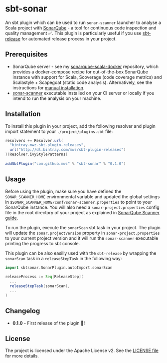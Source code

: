 # sbt-sonar
An sbt plugin which can be used to run `sonar-scanner` launcher to analyse a Scala project with [SonarQube](www.sonarqube.org) - a tool for continuous code inspection and quality management :white_check_mark:.
 This plugin is particularly useful if you use [sbt-release](https://www.github.com/sbt/sbt-release) for automated release process in your project.

## Prerequisites
 - SonarQube server - see my [sonarqube-scala-docker](https://github.com/mwz/sonarqube-scala-docker) repository, which provides a docker-compose recipe for out-of-the-box SonarQube instance with support for Scala, Scoverage (code coverage metrics) and Scalastyle + Scapegoat (static code analysis). Alternatively, see the instructions for [manual installation](http://docs.sonarqube.org/display/SONAR/Get+Started+in+Two+Minutes).
 - [sonar-scanner](http://docs.sonarqube.org/display/SCAN/Analyzing+with+SonarQube+Scanner) executable installed on your CI server or locally if you intend to run the analysis on your machine.

## Installation
To install this plugin in your project, add the following resolver and plugin import statement to your `./project/plugins.sbt` file:

```scala
resolvers += Resolver.url(
  "bintray-mwz-sbt-plugin-releases",
  url("http://dl.bintray.com/mwz/sbt-plugin-releases")
)(Resolver.ivyStylePatterns)
 
addSbtPlugin("com.github.mwz" % "sbt-sonar" % "0.1.0")
```

## Usage
Before using the plugin, make sure you have defined the `SONAR_SCANNER_HOME` environmental variable and updated the global settings in `$SONAR_SCANNER_HOME/conf/sonar-scanner.properties` to point to your SonarQube instance. You will also need a `sonar-project.properties` config file in the root directory of your project as explained in [SonarQube Scanner guide](http://docs.sonarqube.org/display/SCAN/Analyzing+with+SonarQube+Scanner).

To run the plugin, execute the `sonarScan` sbt task in your project. The plugin will update the `sonar.projectVersion` property in `sonar-project.properties` to your current project version and it will run the `sonar-scanner` executable printing the progress to sbt console.

This plugin can be also easilly used with the `sbt-release` by wrapping the `sonarScan` task in a `releaseStepTask` in the following way:

```scala
import sbtsonar.SonarPlugin.autoImport.sonarScan
 
releaseProcess := Seq[ReleaseStep](
  ...
  releaseStepTask(sonarScan),
  ...
)
```

## Changelog
 * **0.1.0** - First release of the plugin :tada:!

## License
The project is licensed under the Apache License v2. See the [LICENSE file](LICENSE) for more details.
